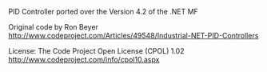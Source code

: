 PID Controller ported over the Version 4.2 of the .NET MF

Original code by Ron Beyer
http://www.codeproject.com/Articles/49548/Industrial-NET-PID-Controllers

License:
The Code Project Open License (CPOL) 1.02
http://www.codeproject.com/info/cpol10.aspx
